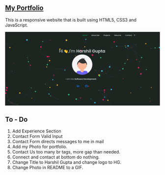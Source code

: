 ## [My Portfolio](https://harshil-gupta.github.io/Portfolio/)
This is a responsive website that is built using HTML5, CSS3 and JavaScript.

![Screenshot from Site](images/Portfolio.png)

## To - Do
1. Add Experience Section
2. Contact Form Valid Input
3. Contact Form directs messages to me in mail 
4. Add my Photo for portfolio.
5. Contact Us too many br tags, more gap than needed.
6. Connect and contact at bottom do nothing.
7. Change Title to Harshil Gupta and change logo to HG.
8. Change Photo in README to a GIF.
